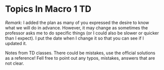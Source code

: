 # Topics In Macro 1 TD

*Remark*: I added the plan as many of you expressed the desire to know what we will do in advance. However, it may change as sometimes the professor asks me to do specific things (or I could also be slower or quicker than I expect). I put the date when I change it so that you can see if I updated it.

Notes from TD classes. There could be mistakes, use the official solutions as a reference!
Fell free to point out any typos, mistakes, answers that are not clear. 
